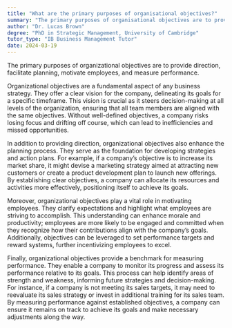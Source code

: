 ```yaml
---
title: "What are the primary purposes of organisational objectives?"
summary: "The primary purposes of organisational objectives are to provide direction, facilitate planning, motivate employees, and measure performance."
author: "Dr. Lucas Brown"
degree: "PhD in Strategic Management, University of Cambridge"
tutor_type: "IB Business Management Tutor"
date: 2024-03-19
---
```


The primary purposes of organizational objectives are to provide direction, facilitate planning, motivate employees, and measure performance.

Organizational objectives are a fundamental aspect of any business strategy. They offer a clear vision for the company, delineating its goals for a specific timeframe. This vision is crucial as it steers decision-making at all levels of the organization, ensuring that all team members are aligned with the same objectives. Without well-defined objectives, a company risks losing focus and drifting off course, which can lead to inefficiencies and missed opportunities.

In addition to providing direction, organizational objectives also enhance the planning process. They serve as the foundation for developing strategies and action plans. For example, if a company’s objective is to increase its market share, it might devise a marketing strategy aimed at attracting new customers or create a product development plan to launch new offerings. By establishing clear objectives, a company can allocate its resources and activities more effectively, positioning itself to achieve its goals.

Moreover, organizational objectives play a vital role in motivating employees. They clarify expectations and highlight what employees are striving to accomplish. This understanding can enhance morale and productivity; employees are more likely to be engaged and committed when they recognize how their contributions align with the company’s goals. Additionally, objectives can be leveraged to set performance targets and reward systems, further incentivizing employees to excel.

Finally, organizational objectives provide a benchmark for measuring performance. They enable a company to monitor its progress and assess its performance relative to its goals. This process can help identify areas of strength and weakness, informing future strategies and decision-making. For instance, if a company is not meeting its sales targets, it may need to reevaluate its sales strategy or invest in additional training for its sales team. By measuring performance against established objectives, a company can ensure it remains on track to achieve its goals and make necessary adjustments along the way.
    